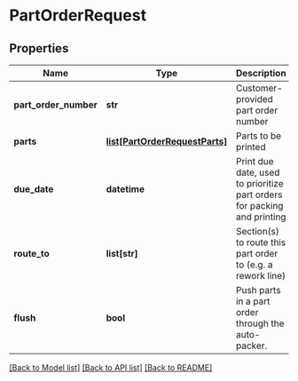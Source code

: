 # PartOrderRequest

## Properties
Name | Type | Description | Notes
------------ | ------------- | ------------- | -------------
**part_order_number** | **str** | Customer-provided part order number | 
**parts** | [**list[PartOrderRequestParts]**](PartOrderRequestParts.md) | Parts to be printed | 
**due_date** | **datetime** | Print due date, used to prioritize part orders for packing and printing | 
**route_to** | **list[str]** | Section(s) to route this part order to (e.g. a rework line) | [optional] 
**flush** | **bool** | Push parts in a part order through the auto-packer. | [optional] 

[[Back to Model list]](../README.md#documentation-for-models) [[Back to API list]](../README.md#documentation-for-api-endpoints) [[Back to README]](../README.md)


